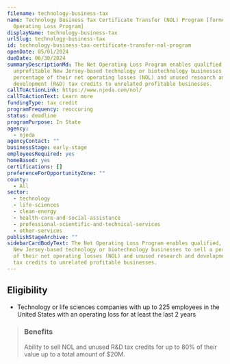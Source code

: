 ```yaml
---
filename: technology-business-tax
name: Technology Business Tax Certificate Transfer (NOL) Program [formerly Net
  Operating Loss Program]
displayName: technology-business-tax
urlSlug: technology-business-tax
id: technology-business-tax-certificate-transfer-nol-program
openDate: 05/01/2024
dueDate: 06/30/2024
summaryDescriptionMd: The Net Operating Loss Program enables qualified,
  unprofitable New Jersey-based technology or biotechnology businesses to sell a
  percentage of their net operating losses (NOL) and unused research and
  development (R&D) tax credits to unrelated profitable businesses.
callToActionLink: https://www.njeda.com/nol/
callToActionText: Learn more
fundingType: tax credit
programFrequency: reoccuring
status: deadline
programPurpose: In State
agency:
  - njeda
agencyContact: ""
businessStage: early-stage
employeesRequired: yes
homeBased: yes
certifications: []
preferenceForOpportunityZone: ""
county:
  - All
sector:
  - technology
  - life-sciences
  - clean-energy
  - health-care-and-social-assistance
  - professional-scientific-and-technical-services
  - other-services
publishStageArchive: ""
sidebarCardBodyText: The Net Operating Loss Program enables qualified, unprofitable
  New Jersey-based technology or biotechnology businesses to sell a percentage
  of their net operating losses (NOL) and unused research and development (R&D)
  tax credits to unrelated profitable businesses.
---
```


## Eligibility

- Technology or life sciences companies with up to 225 employees in the United States with an operating loss for at least the last 2 years

> ### Benefits
>
> Ability to sell NOL and unused R&D tax credits for up to 80% of their value up to a total amount of $20M.
